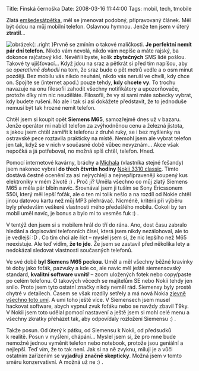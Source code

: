 Title: Finská černoška
Date: 2008-03-16 11:44:00
Tags: mobil, tech, tmobile

Zlatá [emšedesátpětka](http://www.mobilmania.cz/default.aspx?catalog=1&catitem=4086), měl se jmenovat podobný, připravovaný článek. Měl být ódou na můj mobilní telefon. Oslavnou hymnou. Jenže ten jsem v úterý **ztratil**…

![obrázek](|filename|/images/56.jpg){: .right }Prvně se zmíním o takové maličkosti. **Je perfektní nemít pár dní telefon.** Nikdo vám nevolá, nikdo vám nepíše a máte rajský, ba dokonce rajčatový klid. Nevěřili byste, kolik **zbytečných** SMS lidé pošlou. Takové ty ujišťovací… Když jdou na sraz a pětkrát si před tím napíšou, aby se *operativně dohodli* na tom, že sraz bude o pět metrů vedle a o osm minut později. Bez mobilu vás nikdo neuhání, nikdo vás neruší ve chvíli, kdy chce on. Spojíte se (internet apod.) pouze tehdy, **kdy chcete vy**. To trochu navazuje na onu filosofii zahodit všechny notifikátory a upozorňovače, protože díky nim nic neuděláte. Filosofii, že vy si sami máte sobecky vybrat, kdy budete rušeni. No ale i tak si asi dokážete představit, že to jednoduše nemusí být tak hrozné nemít telefon.

Chtěl jsem si koupit opět **Siemens M65**, samozřejmě dnes už v bazaru. Jenže operátor mi nabídl telefon za zvýhodněnou cenu a železná jistota, s jakou jsem chtěl zamířit k telefonu z druhé ruky, se i bez myšlenky na ostravské pece roztavila prakticky na místě. Nemohl jsem ale vybrat telefon jen tak, když se v nich v současné době vůbec nevyznám… Akce však nepočká a já potřeboval, no možná spíš chtěl, telefon. Hned.

Pomocí internetové kavárny, bráchy a [Michala](http://kacer.ezin.cz/) (vlastníka stejné fešandy) jsem nakonec vybral **do třech čtvrtin hodiny** [Nokii 3310 classic](http://www.mobilmania.cz/default.aspx?catalog=1&catitem=3545). Tímto dostává čestné ocenění za asi nejrychleji a nejnepřipraveněji koupený kus elektroniky v mém životě :) . Proč ji? Uměla všechno co můj zlatý Siemens M65 a měla pár blbin navíc. Srovnával jsem ji tuším se Sony Ericssonem 550i, který měl lepší foťák, ale o ten mi tolik nešlo a na rozdíl od Nokie chtěl jinou datovou kartu než můj MP3 přehrávač. Nicméně, kritérii při výběru byly především veškeré vlastnosti mého předešlého mobilu. Cokoli by ten mobil uměl navíc, je bonus a bylo mi to vesměs fuk :) .

V tentýž den jsem si s mobilem hrál do tří do rána. Ano, dost času zabralo hledání a dopisování telefonních čísel, která jsem nikdy nezálohoval, ale to je vedlejší :D . Co tím chci ale říct – myslel jsem si, že nic lepšího než M65 neexistuje. Ale teď vidím, **že to jde**. Že jsem se zastavil před několika lety a nedokázal sledovat vlastnosti současných telefonů.

Ve své době **byl Siemens M65 peckou**. Uměl a měl všechny běžné kravinky té doby jako foťák, pazvuky a kde co, ale navíc měl ještě siemensovský standard, **kvalitní software uvnitř** – zoom uložených fotek nebo copy/paste po celém telefonu. O takových věcech se majitelům SE nebo Nokií tehdy jen snilo. Proto jsem tyto ostatní značky nikdy neměl rád. Siemensy byly prostě chytré v detailech. Časem se však rozdíly setřely a má nová Nokia [zjevně všechno toto umí](http://www.mobilmania.cz/default.aspx?catalog=1&catcomp=1&itemlist=4086,3545). A umí toho ještě více. V Siemensech jsem musel hackovat software, abych vypnul zvuk foťáku nebo se navždy zbavil T9ky. V Nokii jsem toto udělal pomocí nastavení a ještě jsem si mohl celé menu a všechny zkratky přeházet tak, aby odpovídaly rozložení Siemensu
:) .

Takže posun. Od úterý k pátku, od Siemensu k Nokii, od předsudků k realitě. Posun v myšlení, chápání… Myslel jsem si, že pro mne bude nemožné jednou vyměnit telefon nebo notebook, protože jsou geniální a nejlepší. Teď vím, že to tak není. Jak si na ně zvyknu, miluji je a vůči ostatním zařízením se **vyjadřuji značně skepticky**. Možná jsem v tomto směru konzervativní. A možná už ne :) .